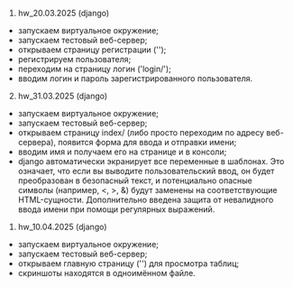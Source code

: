 1. hw_20.03.2025 (django)
- запускаем виртуальное окружение;
- запускаем тестовый веб-сервер;
- открываем страницу регистрации ('');
- регистрируем пользователя;
- переходим на страницу логин ('login/');
- вводим логин и пароль зарегистрированного пользователя.


2. hw_31.03.2025 (django)
- запускаем виртуальное окружение;
- запускаем тестовый веб-сервер;
- открываем страницу index/ (либо просто переходим по адресу веб-сервера), появится форма для ввода и отправки имени;
- вводим имя и получаем его на странице и в консоли;
- django автоматически экранирует все переменные в шаблонах. Это означает, что если вы выводите пользовательский ввод, он будет преобразован в безопасный текст, и потенциально опасные символы (например, <, >, &) будут заменены на соответствующие HTML-сущности. Дополнительно введена защита от невалидного ввода имени при помощи регулярных выражений.


1. hw_10.04.2025 (django)
- запускаем виртуальное окружение;
- запускаем тестовый веб-сервер;
- открываем главную страницу ('') для просмотра таблиц;
- скриншоты находятся в одноимённом файле.
